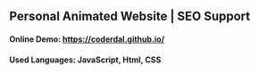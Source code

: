 ## Personal Animated Website | SEO Support

#### Online Demo: https://coderdal.github.io/

#### Used Languages: JavaScript, Html, CSS
